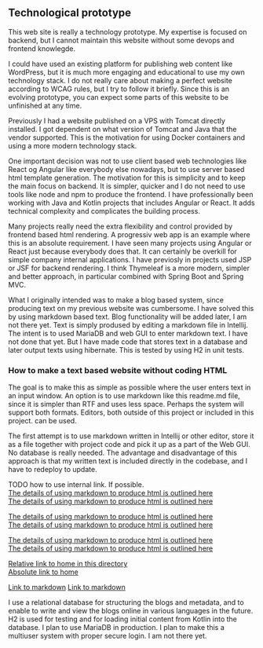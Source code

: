 ## Technological prototype

This web site is really a technology prototype.  My expertise is focused on backend,
but I cannot maintain this website without some devops and frontend knowlegde. 

I could have used an existing platform for publishing web content like WordPress,
but it is much more engaging and educational to use my own technology stack.
I do not really care about making a perfect website according to WCAG rules,
but I try to follow it briefly. Since this is an evolving prototype, 
you can expect some parts of this website to be unfinished at any time.

Previously I had a website published on a VPS with Tomcat directly installed.
I got dependent on what version of Tomcat and Java that the vendor supported.
This is the motivation for using Docker containers and using a more modern
technology stack. 

One important decision was not to use client based web technologies like React og Angular 
like everybody else nowadays, but to use server based html template generation.
The motivation for this is simplicity and to keep the main focus on backend.
It is simpler, quicker and I do not need to use tools like node and npm to produce the frontend.
I have professionally been working with Java and Kotlin projects that includes Angular or React.
It adds technical complexity and complicates the building process.  

Many projects really need the extra flexibility and control provided by frontend based html rendering.
A progressiv web app is an example where this is an absolute requirement. I have seen many projects using Angular or React just because everybody does that.
It can certainly be overkill for simple company internal applications.
I have previosly in projects used JSP or JSF for backend rendering.
I think Thymeleaf is a more modern, simpler and better approach, in particular combined with
Spring Boot and Spring MVC.

What I originally intended was to make a blog based system, since producing text on my
previous website was cumbersome. I have solved this by using markdown based text.
Blog functionality will be added later, I am not there yet. 
Text is simply prodused by editing a markdown file in Intellij.
The intent is to used MariaDB and web GUI to enter markdown text.
I have not done that yet. But I have made code that
stores text in a database and later output texts using hibernate.
This is tested by using H2 in unit tests.

### How to make a text based website without coding HTML

The goal is to make this as simple as possible where the user enters text in an input
window.  An option is to use markdown like this readme.md file, since
it is simpler than RTF and uses less space. Perhaps the system will support both
formats. Editors, both outside of this project or included in this project.  can be used.

The first attempt is to use markdown written in Intellij or other editor, store it as a file
together with project code and pick it up as a part of the Web GUI. No database is really needed.
The advantage and disadvantage of this approach is that my written text is included directly in the codebase,
and I have to redeploy to update. 

TODO how to use internal link. If possible.  
[The details of using markdown to produce html is outlined here](#About-usage-of-markdown)  
[The details of using markdown to produce html is outlined here](../About#about-usage-of-markdown)  

[The details of using markdown to produce html is outlined here](#About_usage_of_markdown)  
[The details of using markdown to produce html is outlined here](../About#about_usage_of_markdown)  
 
[The details of using markdown to produce html is outlined here](about.md#about-usage-of-markdown)  
[The details of using markdown to produce html is outlined here](about#about_usage_of_markdown)

[Relative link to home in this directory](home_en.md)  
[Absolute link to home](/eDrops/src/main/resources/static/markdown/home_en.md)

[Link to markdown](markdown.md)
[Link to markdown](markdown.md#Alternatives_to_markdown)


I use a relational database for structuring the blogs and metadata, and to enable to 
write and view the blogs online in various languages in the future. 
H2 is used for testing and for loading initial content from Kotlin into the database. 
I plan to use MariaDB in production. I plan to make this a multiuser system with proper secure login. 
I am not there yet.




